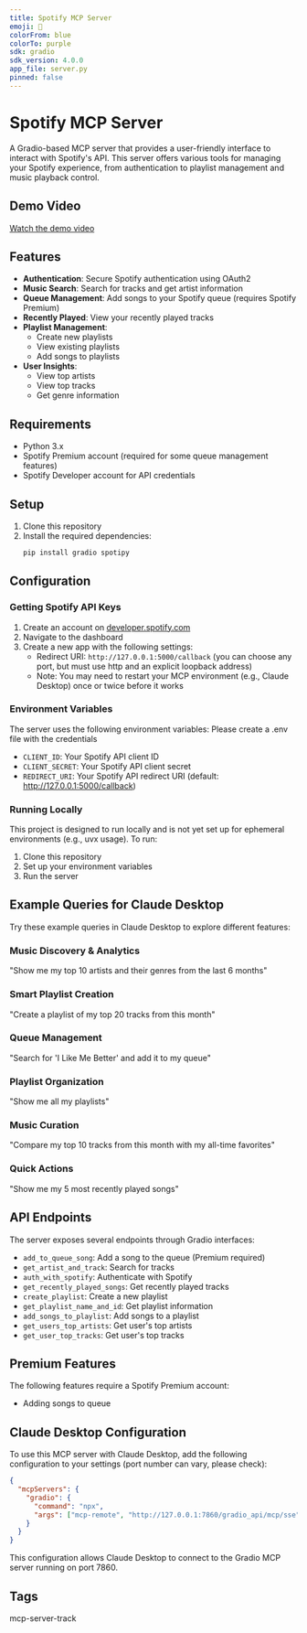 ```yaml
---
title: Spotify MCP Server
emoji: 🎵
colorFrom: blue
colorTo: purple
sdk: gradio
sdk_version: 4.0.0
app_file: server.py
pinned: false
---
```


# Spotify MCP Server

A Gradio-based MCP server that provides a user-friendly interface to interact with Spotify's API. This server offers various tools for managing your Spotify experience, from authentication to playlist management and music playback control.

## Demo Video
[Watch the demo video](https://asset.cloudinary.com/dedgdfu0l/0f0cb2dda40de41f419c50b57e9e74c5)

## Features

- **Authentication**: Secure Spotify authentication using OAuth2
- **Music Search**: Search for tracks and get artist information
- **Queue Management**: Add songs to your Spotify queue (requires Spotify Premium)
- **Recently Played**: View your recently played tracks
- **Playlist Management**: 
  - Create new playlists
  - View existing playlists
  - Add songs to playlists
- **User Insights**:
  - View top artists
  - View top tracks
  - Get genre information

## Requirements

- Python 3.x
- Spotify Premium account (required for some queue management features)
- Spotify Developer account for API credentials

## Setup

1. Clone this repository
2. Install the required dependencies:
   ```bash
   pip install gradio spotipy
   ```

## Configuration

### Getting Spotify API Keys

1. Create an account on [developer.spotify.com](https://developer.spotify.com)
2. Navigate to the dashboard
3. Create a new app with the following settings:
   - Redirect URI: `http://127.0.0.1:5000/callback` (you can choose any port, but must use http and an explicit loopback address)
   - Note: You may need to restart your MCP environment (e.g., Claude Desktop) once or twice before it works

### Environment Variables

The server uses the following environment variables:
Please create a .env file with the credentials

- `CLIENT_ID`: Your Spotify API client ID
- `CLIENT_SECRET`: Your Spotify API client secret
- `REDIRECT_URI`: Your Spotify API redirect URI (default: http://127.0.0.1:5000/callback)

### Running Locally

This project is designed to run locally and is not yet set up for ephemeral environments (e.g., uvx usage). To run:

1. Clone this repository
2. Set up your environment variables
3. Run the server

## Example Queries for Claude Desktop

Try these example queries in Claude Desktop to explore different features:

### Music Discovery & Analytics
"Show me my top 10 artists and their genres from the last 6 months"

### Smart Playlist Creation
"Create a playlist of my top 20 tracks from this month"

### Queue Management
"Search for 'I Like Me Better' and add it to my queue"

### Playlist Organization
"Show me all my playlists"

### Music Curation
"Compare my top 10 tracks from this month with my all-time favorites"

### Quick Actions
"Show me my 5 most recently played songs"

## API Endpoints

The server exposes several endpoints through Gradio interfaces:

- `add_to_queue_song`: Add a song to the queue (Premium required)
- `get_artist_and_track`: Search for tracks
- `auth_with_spotify`: Authenticate with Spotify
- `get_recently_played_songs`: Get recently played tracks
- `create_playlist`: Create a new playlist
- `get_playlist_name_and_id`: Get playlist information
- `add_songs_to_playlist`: Add songs to a playlist
- `get_users_top_artists`: Get user's top artists
- `get_user_top_tracks`: Get user's top tracks

## Premium Features

The following features require a Spotify Premium account:
- Adding songs to queue

## Claude Desktop Configuration

To use this MCP server with Claude Desktop, add the following configuration to your settings (port number can vary, please check):

```json
{
  "mcpServers": {
    "gradio": {
      "command": "npx",
      "args": ["mcp-remote", "http://127.0.0.1:7860/gradio_api/mcp/sse"]
    }
  }
}
```

This configuration allows Claude Desktop to connect to the Gradio MCP server running on port 7860.

## Tags

mcp-server-track 
